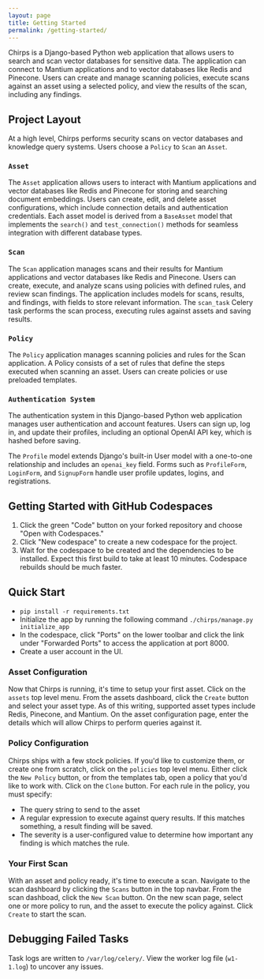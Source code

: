 ```yaml
---
layout: page
title: Getting Started
permalink: /getting-started/
---
```


Chirps is a Django-based Python web application that allows users to search and scan vector databases for sensitive data. The application can connect to Mantium applications and to vector databases like Redis and Pinecone. Users can create and manage scanning policies, execute scans against an asset using a selected policy, and view the results of the scan, including any findings.

## Project Layout

At a high level, Chirps performs security scans on vector databases and knowledge query systems. Users choose a `Policy` to `Scan` an `Asset`.

### `Asset`

The `Asset` application allows users to interact with Mantium applications and vector databases like Redis and Pinecone for storing and searching document embeddings. Users can create, edit, and delete asset configurations, which include connection details and authentication credentials. Each asset model is derived from a `BaseAsset` model that implements the `search()` and `test_connection()` methods for seamless integration with different database types.

### `Scan`

The `Scan` application manages scans and their results for Mantium applications and vector databases like Redis and Pinecone. Users can create, execute, and analyze scans using policies with defined rules, and review scan findings.
The application includes models for scans, results, and findings, with fields to store relevant information. The `scan_task` Celery task performs the scan process, executing rules against assets and saving results.

### `Policy`

The `Policy` application manages scanning policies and rules for the Scan application. A Policy consists of a set of rules that define the steps executed when scanning an asset. Users can create policies or use preloaded templates.

### `Authentication System`

The authentication system in this Django-based Python web application manages user authentication and account features. Users can sign up, log in, and update their profiles, including an optional OpenAI API key, which is hashed before saving.

The `Profile` model extends Django's built-in User model with a one-to-one relationship and includes an `openai_key` field. Forms such as `ProfileForm`, `LoginForm`, and `SignupForm` handle user profile updates, logins, and registrations.

## Getting Started with GitHub Codespaces

1. Click the green "Code" button on your forked repository and choose "Open with Codespaces."
2. Click "New codespace" to create a new codespace for the project.
3. Wait for the codespace to be created and the dependencies to be installed. Expect this first build to take at least 10 minutes. Codespace rebuilds should be much faster.

## Quick Start

- `pip install -r requirements.txt`
- Initialize the app by running the following command `./chirps/manage.py initialize_app`
- In the codespace, click "Ports" on the lower toolbar and click the link under "Forwarded Ports" to access the application at port 8000.
- Create a user account in the UI.

### Asset Configuration
Now that Chirps is running, it's time to setup your first asset. Click on the `assets` top level menu. From the assets dashboard, click the `Create` button and select your asset type. As of this writing, supported asset types include Redis, Pinecone, and Mantium. On the asset configuration page, enter the details which will allow Chirps to perform queries against it.

### Policy Configuration
Chirps ships with a few stock policies. If you'd like to customize them, or create one from scratch, click on the `policies` top level menu. Either click the `New Policy` button, or from the templates tab, open a policy that you'd like to work with. Click on the `Clone` button. For each rule in the policy, you must specify:
- The query string to send to the asset
- A regular expression to execute against query results. If this matches something, a result finding will be saved.
- The severity is a user-configured value to determine how important any finding is which matches the rule.

### Your First Scan
With an asset and policy ready, it's time to execute a scan. Navigate to the scan dashboard by clicking the `Scans` button in the top navbar. From the scan dashboad, click the `New Scan` button. On the new scan page, select one or more policy to run, and the asset to execute the policy against. Click `Create` to start the scan.

## Debugging Failed Tasks
Task logs are written to `/var/log/celery/`. View the worker log file (`w1-1.log`) to uncover any issues.
